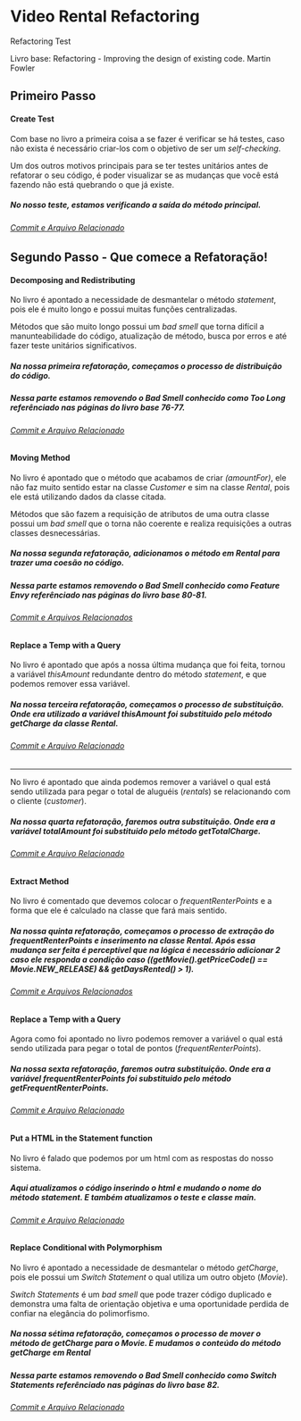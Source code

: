 ﻿# Video Rental Refactoring
Refactoring Test

Livro base: Refactoring - Improving the design of existing code.
Martin Fowler

## Primeiro Passo

#### Create Test

Com base no livro a primeira coisa a se fazer é verificar se há testes, caso não exista é necessário criar-los com o objetivo de ser um *self-checking*.

Um dos outros motivos principais para se ter testes unitários antes de refatorar o seu código, é poder visualizar se as mudanças que você está fazendo não está quebrando o que já existe.

##### No nosso teste, estamos verificando a saída do método principal. 

###### [Commit e Arquivo Relacionado](https://github.com/hi-hi-ray/video-rental-refactoring/blob/e6fb7c3c4dfc245d0fc82b26e71a88b03ec8cc62/video-rental-refactoring/test/CustomerTest.java)

## Segundo Passo - Que comece a Refatoração!

#### Decomposing and Redistributing

No livro é apontado a necessidade de desmantelar o método *statement*, pois ele é muito longo e possui muitas funções centralizadas. 

Métodos que são muito longo possui um *bad smell* que torna difícil a manunteabilidade do código, atualização de método, busca por erros e até fazer teste unitários significativos.


##### Na nossa primeira refatoração, começamos o processo de distribuição do código.
 
##### Nessa parte estamos removendo o *Bad Smell* conhecido como *Too Long* referênciado nas páginas do livro base 76-77. 

###### [Commit e Arquivo Relacionado](https://github.com/hi-hi-ray/video-rental-refactoring/blob/ccb0791b3a7cc5c48470aa5074c68ea47c6c785d/video-rental-refactoring/src/com/refactoring/Customer.java)


#### Moving Method

No livro é apontado que o método que acabamos de criar *(amountFor)*, ele não faz muito sentido estar na classe *Customer* e sim na classe *Rental*, pois ele está utilizando dados da classe citada.

Métodos que são fazem a requisição de atributos de uma outra classe possui um *bad smell* que o torna não coerente e realiza requisições a outras classes desnecessárias.


##### Na nossa segunda refatoração, adicionamos o método em *Rental* para trazer uma coesão no código.
 
##### Nessa parte estamos removendo o *Bad Smell* conhecido como *Feature Envy* referênciado nas páginas do livro base 80-81. 

###### [Commit e Arquivos Relacionados](https://github.com/hi-hi-ray/video-rental-refactoring/commit/6848de65b39c1253cc27849a7c52e78ce5c48528)


#### Replace a Temp with a Query

No livro é apontado que após a nossa última mudança que foi feita, tornou a variável *thisAmount* redundante dentro do método *statement*, e que podemos remover essa variável.
 

##### Na nossa terceira refatoração, começamos o processo de substituição. Onde era utilizado a variável *thisAmount* foi substituido pelo método *getCharge* da classe *Rental*.

###### [Commit e Arquivo Relacionado](https://github.com/hi-hi-ray/video-rental-refactoring/blob/ff7974e3fbefc98ade2592a2f2d2522912735842/video-rental-refactoring/src/com/refactoring/Customer.java)

------------

No livro é apontado que ainda podemos remover a variável o qual está sendo utilizada para pegar o total de aluguéis (*rentals*) se relacionando com o cliente (*customer*).


##### Na nossa quarta refatoração, faremos outra substituição. Onde era a variável *totalAmount* foi substituido pelo método *getTotalCharge*.

###### [Commit e Arquivo Relacionado](https://github.com/hi-hi-ray/video-rental-refactoring/blob/62d0d8effaf1252a047bd458e0d7b77da86d3436/video-rental-refactoring/src/com/refactoring/Customer.java)


#### Extract Method

No livro é comentado que devemos colocar o *frequentRenterPoints* e a forma que ele é calculado na classe que fará mais sentido.
 

##### Na nossa quinta refatoração, começamos o processo de extração do *frequentRenterPoints* e inserimento na classe *Rental*. Após essa mudança ser feita é perceptível que na lógica é necessário adicionar 2 caso ele responda a condição caso (*(getMovie().getPriceCode() == Movie.NEW_RELEASE) && getDaysRented() > 1*).

###### [Commit e Arquivos Relacionados](https://github.com/hi-hi-ray/video-rental-refactoring/commit/c8d9380e1eb35f2b45533209ca1c9de24c695d9a#diff-04c6e90faac2675aa89e2176d2eec7d8)


#### Replace a Temp with a Query

Agora como foi apontado no livro podemos remover a variável o qual está sendo utilizada para pegar o total de pontos (*frequentRenterPoints*).


##### Na nossa sexta refatoração, faremos outra substituição. Onde era a variável *frequentRenterPoints* foi substituido pelo método *getFrequentRenterPoints*.

###### [Commit e Arquivo Relacionado](https://github.com/hi-hi-ray/video-rental-refactoring/blob/80e20901155ededfa53dafe12b45b15811bbbc0c/video-rental-refactoring/src/com/refactoring/Customer.java)


#### Put a HTML in the Statement function

No livro é falado que podemos por um html com as respostas do nosso sistema.

##### Aqui atualizamos o código inserindo o html e mudando o nome do método *statement*. E também atualizamos o teste e classe main.

###### [Commit e Arquivo Relacionado](https://github.com/hi-hi-ray/video-rental-refactoring/blob/42b95d5ca626e24afd7e28515c6f0b9f1c7e9dc4)

                          
#### Replace Conditional with Polymorphism

No livro é apontado a necessidade de desmantelar o método *getCharge*, pois ele possui um *Switch Statement* o qual utiliza um outro objeto (*Movie*). 

*Switch Statements* é um *bad smell* que pode trazer código duplicado e demonstra uma falta de orientação objetiva e uma oportunidade perdida de confiar na elegância do polimorfismo.


##### Na nossa sétima refatoração, começamos o processo de mover o método de *getCharge* para o *Movie*. E mudamos o conteúdo do método *getCharge* em *Rental* 
 
##### Nessa parte estamos removendo o *Bad Smell* conhecido como *Switch Statements* referênciado nas páginas do livro base 82. 

###### [Commit e Arquivo Relacionado]()



